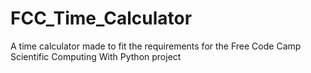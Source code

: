 # FCC_Time_Calculator
A time calculator made to fit the requirements for the Free Code Camp Scientific Computing With Python project
